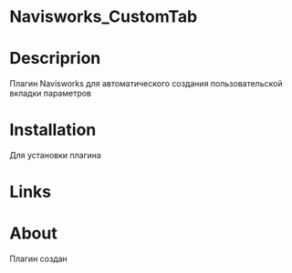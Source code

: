 # Navisworks_CustomTab

# Descriprion
Плагин Navisworks для автоматического создания пользовательской вкладки параметров

# Installation
Для установки плагина

# Links


# About
Плагин создан 
